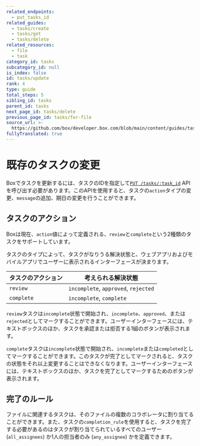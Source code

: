 ```yaml
---
related_endpoints:
  - put_tasks_id
related_guides:
  - tasks/create
  - tasks/get
  - tasks/delete
related_resources:
  - file
  - task
category_id: tasks
subcategory_id: null
is_index: false
id: tasks/update
rank: 4
type: guide
total_steps: 5
sibling_id: tasks
parent_id: tasks
next_page_id: tasks/delete
previous_page_id: tasks/for-file
source_url: >-
  https://github.com/box/developer.box.com/blob/main/content/guides/tasks/update.md
fullyTranslated: true
---
```

# 既存のタスクの変更

Boxでタスクを更新するには、タスクのIDを指定して[`PUT /tasks/:task_id`](e://put_tasks_id) APIを呼び出す必要があります。このAPIを使用すると、タスクの`action`タイプの変更、`message`の追加、期日の変更を行うことができます。

<Samples id="put_tasks_id">

</Samples>

## タスクのアクション

Boxは現在、`action`値によって定義される、`review`と`complete`という2種類のタスクをサポートしています。

タスクのタイプによって、タスクがなりうる解決状態と、ウェブアプリおよびモバイルアプリでユーザーに表示されるインターフェースが決まります。

| タスクのアクション  | 考えられる解決状態                            |
| ---------- | ------------------------------------ |
| `review`   | `incomplete`, `approved`, `rejected` |
| `complete` | `incomplete`, `complete`             |

`review`タスクは`incomplete`状態で開始され、`incomplete`、`approved`、または`rejected`としてマークすることができます。ユーザーインターフェースには、テキストボックスのほか、タスクを承認または拒否する1組のボタンが表示されます。

`complete`タスクは`incomplete`状態で開始され、`incomplete`または`completed`としてマークすることができます。このタスクが完了としてマークされると、タスクの状態をそれ以上変更することはできなくなります。ユーザーインターフェースには、テキストボックスのほか、タスクを完了としてマークするためのボタンが表示されます。

## 完了のルール

ファイルに関連するタスクは、そのファイルの複数のコラボレータに割り当てることができます。また、タスクの`completion_rule`を使用すると、タスクを完了する必要があるのはタスクが割り当てられているすべてのユーザー (`all_assignees`) か1人の担当者のみ (`any_assignee`) かを定義できます。